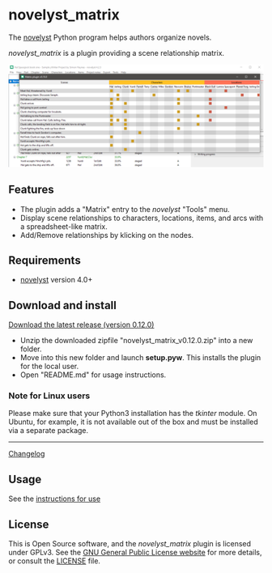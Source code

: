 # novelyst_matrix

The [novelyst](https://peter88213.github.io/novelyst/) Python program helps authors organize novels.  

*novelyst_matrix* is a plugin providing a scene relationship matrix. 

![Screenshot](Screenshots/screen01.png)

## Features

- The plugin adds a "Matrix" entry to the *novelyst* "Tools" menu.
- Display scene relationships to characters, locations, items, and arcs with a spreadsheet-like matrix.
- Add/Remove relationships by klicking on the nodes.

## Requirements

- [novelyst](https://peter88213.github.io/novelyst/) version 4.0+

## Download and install

[Download the latest release (version 0.12.0)](https://github.com/peter88213/novelyst_matrix/raw/main/dist/novelyst_matrix_v0.12.0.zip)

- Unzip the downloaded zipfile "novelyst_matrix_v0.12.0.zip" into a new folder.
- Move into this new folder and launch **setup.pyw**. This installs the plugin for the local user.
- Open "README.md" for usage instructions.

### Note for Linux users

Please make sure that your Python3 installation has the *tkinter* module. On Ubuntu, for example, it is not available out of the box and must be installed via a separate package. 

------------------------------------------------------------------

[Changelog](changelog)

## Usage

See the [instructions for use](usage)

## License

This is Open Source software, and the *novelyst_matrix* plugin is licensed under GPLv3. See the
[GNU General Public License website](https://www.gnu.org/licenses/gpl-3.0.en.html) for more
details, or consult the [LICENSE](https://github.com/peter88213/novelyst_matrix/blob/main/LICENSE) file.
